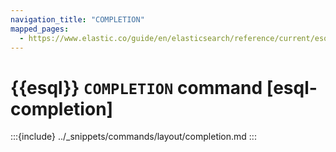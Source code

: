 ```yaml
---
navigation_title: "COMPLETION"
mapped_pages:
  - https://www.elastic.co/guide/en/elasticsearch/reference/current/esql-commands.html#esql-completion
---
```


# {{esql}} `COMPLETION` command [esql-completion]

:::{include} ../_snippets/commands/layout/completion.md
:::
